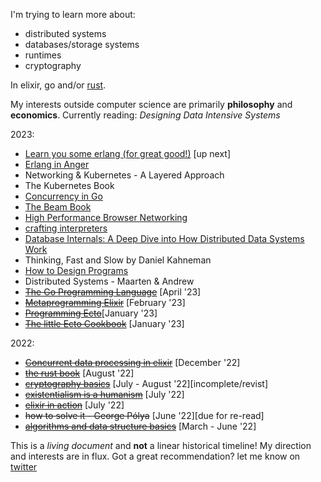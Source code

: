 I'm trying to learn more about:

- distributed systems
- databases/storage systems
- runtimes
- cryptography

In elixir, go and/or [rust](https://www.rust-lang.org/).

My interests outside computer science are primarily **philosophy** and **economics**.
Currently reading:  _Designing Data Intensive Systems_

2023:

- [Learn you some erlang (for great good!)](https://learnyousomeerlang.com/content) [up next]
- [Erlang in Anger](https://www.erlang-in-anger.com/)
- Networking & Kubernetes - A Layered Approach
- The Kubernetes Book
- [Concurrency in Go](https://www.oreilly.com/library/view/concurrency-in-go/9781491941294/)
- [The Beam Book](https://github.com/happi/theBeamBook)
- [High Performance Browser Networking](https://hpbn.co/)
- [crafting interpreters](https://craftinginterpreters.com/)
- [Database Internals: A Deep Dive into How Distributed Data Systems Work](https://www.databass.dev/)
- Thinking, Fast and Slow by Daniel Kahneman
- [How to Design Programs](https://htdp.org/)
- Distributed Systems - Maarten & Andrew
- ~~[The Go Programming Language](https://www.gopl.io/)~~ [April '23]
- ~~[Metaprogramming Elixir](https://pragprog.com/titles/cmelixir/metaprogramming-elixir/)~~ [February '23]
- ~~[Programming Ecto](https://pragprog.com/titles/wmecto/programming-ecto/)~~[January '23]
- ~~[The little Ecto Cookbook](https://dashbit.co/ebooks/the-little-ecto-cookbook)~~ [January '23]

2022:

- ~~[Concurrent data processing in elixir](https://pragprog.com/titles/sgdpelixir/concurrent-data-processing-in-elixir/)~~ [December '22]
- ~~[the rust book](https://github.com/hailelagi/rustacea)~~ [August '22]
- ~~[cryptography basics](https://github.com/hailelagi/matasano)~~ [July - August '22][incomplete/revist]
- ~~[existentialism is a humanism](https://www.goodreads.com/book/show/51985.Existentialism_is_a_Humanism)~~ [July '22]
- ~~[elixir in action](https://www.notion.so/Elixir-in-Action-Book-review-27ff4cbe67f140a688637e1422f11641)~~ [July '22]
- ~~how to solve it - George Pólya~~ [June '22][due for re-read]
- ~~[algorithms and data structure basics](https://runestone.academy/ns/books/published/pythonds/index.html)~~ [March - June '22]

This is a _living document_ and **not** a linear historical timeline! My direction and interests are in flux. Got a great recommendation? let me know on [twitter](https://www.twitter.com/haile_lagi)

